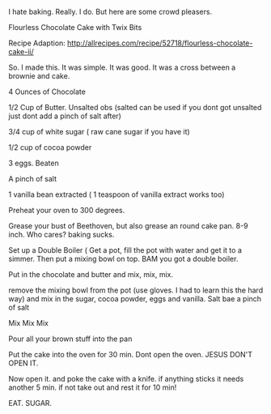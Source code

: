 I hate baking. Really. I do. But here are some crowd pleasers. 



Flourless Chocolate Cake with Twix Bits 

Recipe Adaption: http://allrecipes.com/recipe/52718/flourless-chocolate-cake-ii/ 



So. I made this. It was simple. It was good. It was a cross between a brownie and cake. 

4 Ounces of Chocolate 

1/2 Cup of Butter. Unsalted obs \(salted can be used if you dont got unsalted just dont add a pinch of salt after\) 

3/4 cup of white sugar \( raw cane sugar if you have it\) 

1/2 cup of cocoa powder

3 eggs. Beaten 

A pinch of salt

1 vanilla bean extracted \( 1 teaspoon of vanilla extract works too\) 



Preheat your oven to 300 degrees. 

Grease your bust of Beethoven, but also grease an round cake pan. 8-9 inch. Who cares? baking sucks. 

Set up a Double Boiler \( Get a pot, fill the pot with water and get it to a simmer. Then put a mixing bowl on top. BAM you got a double boiler. 

Put in the chocolate and butter and mix, mix, mix. 

remove the mixing bowl from the pot \(use gloves. I had to learn this the hard way\)  and mix in the sugar, cocoa powder, eggs and vanilla. Salt bae a pinch of salt 

Mix Mix Mix 

Pour all your brown stuff into the pan 

Put the cake into the oven for 30 min. Dont open the oven. JESUS DON'T OPEN IT. 

Now open it. and poke the cake with a knife. if anything sticks it needs another 5 min. if not take out and rest it for 10 min! 



EAT. SUGAR. 





